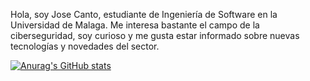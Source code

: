 Hola, soy Jose Canto, estudiante de Ingeniería de Software en la Universidad de Malaga. Me interesa bastante el campo de la ciberseguridad, soy curioso y me gusta estar informado sobre nuevas tecnologías y novedades del sector.


[![Anurag's GitHub stats](https://github-readme-stats.vercel.app/api?username=Josecp77)](https://github.com/anuraghazra/github-readme-stats)
